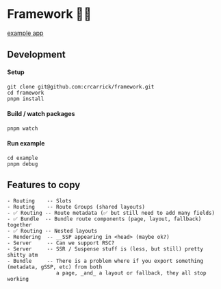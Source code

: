 # Framework 🤷‍♂️

[example app](./example)

## Development

#### Setup

```shell
git clone git@github.com:crcarrick/framework.git
cd framework
pnpm install
```

#### Build / watch packages

```shell
pnpm watch
```

#### Run example

```shell
cd example
pnpm debug
```

## Features to copy

```
- Routing    -- Slots
- Routing    -- Route Groups (shared layouts)
- ✅ Routing -- Route metadata (✅ but still need to add many fields)
- ✅ Bundle  -- Bundle route components (page, layout, fallback) together
- ✅ Routing -- Nested layouts
- Rendering  -- __SSP appearing in <head> (maybe ok?)
- Server     -- Can we support RSC?
- Server     -- SSR / Suspense stuff is (less, but still) pretty shitty atm
- Bundle     -- There is a problem where if you export something (metadata, gSSP, etc) from both
                a page, _and_ a layout or fallback, they all stop working
```
